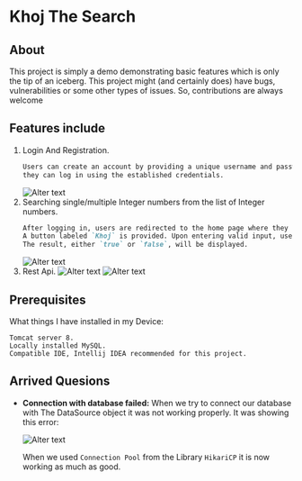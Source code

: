 # Khoj The Search

## About
This project is simply a demo demonstrating basic features which is only the tip of an iceberg.
This project might (and certainly does) have bugs, vulnerabilities or some other types of issues. So, contributions are always welcome

## Features include
1. Login And Registration.
   ```md
   Users can create an account by providing a unique username and password. Subsequently,
   they can log in using the established credentials.
   ```
   ![Alter text](https://github.com/ImranHossain00/Simple-Projects-with-JAVA/blob/main/Khoj_The_Search/Khoj-The-Search/src/main/webapp/images/)
2. Searching single/multiple Integer numbers from the list of Integer numbers.
   ```md
   After logging in, users are redirected to the home page where they can input one or more integer values and specify one or more integer values as search criteria.
   A button labeled `Khoj` is provided. Upon entering valid input, users can initiate a search to determine whether the search values exist within the provided input values.
   The result, either `true` or `false`, will be displayed.
   ```
   ![Alter text](https://github.com/ImranHossain00/Simple-Projects-with-JAVA/blob/main/Khoj_The_Search/Khoj-The-Search/src/main/webapp/images/)
3. Rest Api.
   ![Alter text](https://github.com/ImranHossain00/Simple-Projects-with-JAVA/blob/main/Khoj_The_Search/Khoj-The-Search/screenshots/khoj_rest_api?raw=true)
   ![Alter text](https://github.com/ImranHossain00/Simple-Projects-with-JAVA/blob/main/Khoj_The_Search/Khoj-The-Search/screenshots/khoj_signup.jpg?raw=true)


## Prerequisites
What things I have installed in my Device:
```
Tomcat server 8.
Locally installed MySQL.
Compatible IDE, Intellij IDEA recommended for this project.
```
## Arrived Quesions
- **Connection with database failed:** When we try to connect our database with The DataSource object
  it was not working properly. It was showing this error:

  ![Alter text](https://github.com/ImranHossain00/Simple-Projects-with-JAVA/blob/main/Khoj_The_Search/Khoj-The-Search/src/main/webapp/images/DatabaseError_1.jpg)

  When we used `Connection Pool` from the Library `HikariCP` it is now working as much as good.

